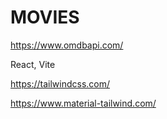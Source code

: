 # MOVIES

https://www.omdbapi.com/

React, Vite

https://tailwindcss.com/

https://www.material-tailwind.com/